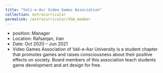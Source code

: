 ```yaml
---
title: "Vali-e-Asr Video Games Association"
collection: extracurricular
permalink: /extracurricular/VGA_member
---
```

* position: Manager
* Location: Rafsanjan, Iran
* Date: Oct 2020 – Jun 2021
* Video Games Association of Vali-e-Asr University is a student chapter that promotes games and raises consciousness about their positive effects on society. Board members of this association teach students game development and art design for free.
